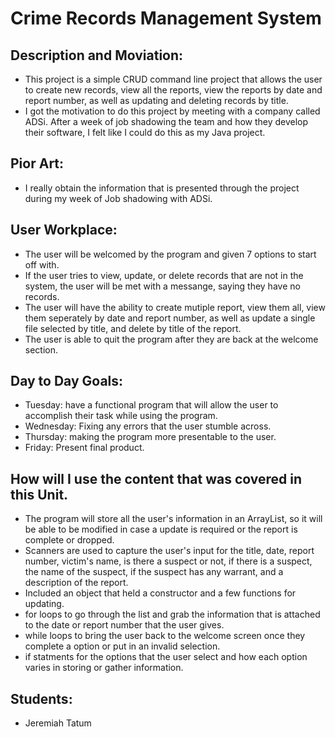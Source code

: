 # Crime Records Management System

## Description and Moviation:
- This project is a simple CRUD command line project that allows the user to create new records, view all the reports, view the reports by date and report number, 
 as well as updating and deleting records by title.
- I got the motivation to do this project by meeting with a company called ADSi. After a week of job shadowing the team and how they develop their 
software, I felt like I could do this as my Java project. 

## Pior Art:
- I really obtain the information that is presented through the project during my week of Job shadowing with ADSi.

## User Workplace:

- The user will be welcomed by the program and given 7 options to start off with. 
- If the user tries to view, update, or delete records that are not in the system, the user will be met with a messange, saying they have no records.
- The user will have the ability to create mutiple report, view them all, view them seperately by date and report number, as well as update a single file selected by title,
and delete by title of the report.
- The user is able to quit the program after they are back at the welcome section.

## Day to Day Goals:

- Tuesday: have a functional program that will allow the user to accomplish their task while using the program.
- Wednesday: Fixing any errors that the user stumble across.
- Thursday: making the program more presentable to the user.
- Friday: Present final product.

## How will I use the content that was covered in this Unit.

- The program will store all the user's information in an ArrayList, so it will be able to be modified in case a update is required or the report is complete or dropped.
- Scanners are used to capture the user's input for the title, date, report number, victim's name, is there a suspect or not, if there is a suspect, the name of the suspect, if the suspect has any warrant, and a description of the report.
- Included an object that held a constructor and a few functions for updating.
- for loops to go through the list and grab the information that is attached to the date or report number that the user gives.
- while loops to bring the user back to the welcome screen once they complete a option or put in an invalid selection.
- if statments for the options that the user select and how each option varies in storing or gather information.

## Students:
- Jeremiah Tatum
